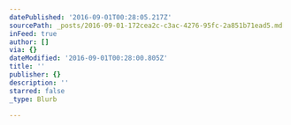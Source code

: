 ```yaml
---
datePublished: '2016-09-01T00:28:05.217Z'
sourcePath: _posts/2016-09-01-172cea2c-c3ac-4276-95fc-2a851b71ead5.md
inFeed: true
author: []
via: {}
dateModified: '2016-09-01T00:28:00.805Z'
title: ''
publisher: {}
description: ''
starred: false
_type: Blurb

---
```

